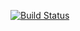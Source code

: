 [![Build Status](https://travis-ci.org/mozilla-mobile/telemetry-android.svg?branch=master)](https://travis-ci.org/mozilla-mobile/telemetry-android)

